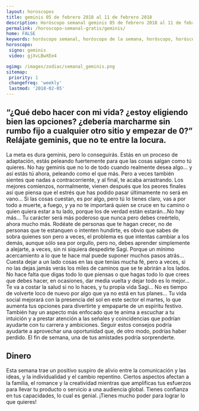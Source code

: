 ```yaml
---
layout: horoscopos
title: geminis 05 de febrero 2018 al 11 de febrero 2018 
description: Horóscopo semanal geminis 05 de febrero 2018 al 11 de febrero 2018. “¿Qué debo hacer con mi vida? ¿estoy eligiendo bien las opciones? ¿debería marcharme sin rumbo fijo a cualquier otro sitio y empezar de 0?” Relájate geminis, que no te entre la locura.
permalink: /horoscopo-semanal-gratis/geminis/
home: FALSE
keywords: horóscopo semanal, horóscopo de la semana, horóscopo, horóscopo gratis,horóscopos, horóscopo esperanza gracia, horoscopos geminis la semana, horóscopos gratis, Tarot, Astrologia, Zodíaco, geminis, horoscopo gratis, semanal
horoscopo:
 signo: geminis
 video: gjXvLBwXEe4

ogimg: /images/zodiac/semanal_geminis.png
sitemap:
 priority: 1
 changefreq: 'weekly'
 lastmod: '2018-02-05'
---
```




## “¿Qué debo hacer con mi vida? ¿estoy eligiendo bien las opciones? ¿debería marcharme sin rumbo fijo a cualquier otro sitio y empezar de 0?” Relájate geminis, que no te entre la locura.

La meta es dura geminis, pero lo conseguirás. Estás en un proceso de adaptación, estás peleando fuertemente para que las cosas salgan como tú quieres. No hay geminis que no lo de todo cuando realmente desea algo… y así estás tú ahora, peleando como el que más. Pero a veces también sientes que nadas a contracorriente, y al final, te acaba arrastrando. Los mejores comienzos, normalmente, vienen después que los peores finales así que piensa que el estrés que has podido pasar últimamente no será en vano… Si las cosas cuestan, es por algo, pero tú lo tienes claro, vas a por todo a muerte, a fuego, y ya no te importará quien se cruce en tu camino o quien quiera estar a tu lado, porque los de verdad están estarán…No hay más… Tu carácter será más poderoso que nunca pero debes creértelo, ahora mucho más. Rodéate de personas que te hagan crecer, no de personas que te estanquen o intenten hundirte, es obvio que sabes de sobra quienes son pero a veces, el problema es que intentas cambiar a los demás, aunque sólo sea por orgullo, pero no, debes aprender simplemente a alejarte, a veces, sin ni siquiera despedirte Sagi. Porque un mínimo acercamiento a lo que te hace mal puede suponer muchos pasos atrás… Cuesta dejar a un lado cosas en las que tenías mucha fé, pero a veces, si no las dejas jamás verás los miles de caminos que se te abrirán a los lados. No hace falta que digas todo lo que piensas o que hagas todo lo que crees que debes hacer, en ocasiones, dar media vuelta y dejar todo es lo mejor… Te va a costar la salud si no lo haces, y tu propia vida Sagi… No es tiempo de volverte loco de nuevo por algo que ya no está en tus planes…
Tu vida social mejorará con la presencia del sol en este sector el martes, lo que aumenta tus opciones para divertirte y empaparte de un espíritu festivo. También hay un aspecto más enfocado que te anima a escuchar a tu intuición y a prestar atención a las señales y coincidencias que podrían ayudarte con tu carrera y ambiciones. Seguir estos consejos podría ayudarte a aprovechar una oportunidad que, de otro modo, podrías haber perdido. El fin de semana, una de tus amistades podría sorprenderte.

## Dinero

Esta semana trae un positivo suspiro de alivio entre la comunicación y las ideas, y la individualidad y el cambio repentino. Ciertos aspectos afectan a la familia, el romance y la creatividad mientras que amplificas tus esfuerzos para llevar tu producto o servicio a una audiencia global. Tienes confianza en tus capacidades, lo cual es genial. ¡Tienes mucho poder para lograr lo que quieres!